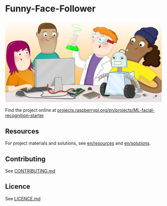 # Funny-Face-Follower

![Funny-Face-Follower](banner.png)

Find the project online at [projects.raspberrypi.org/en/projects/ML-facial-recognition-starter](https://projects.raspberrypi.org/en/projects/ML-facial-recognition-starter)

## Resources
For project materials and solutions, see [en/resources](https://github.com/raspberrypilearning/ML-facial-recognition-starter/tree/master/en/resources) and [en/solutions](https://github.com/raspberrypilearning/ML-facial-recognition-starter/tree/master/en/solutions).

## Contributing
See [CONTRIBUTING.md](CONTRIBUTING.md)

## Licence
 See [LICENCE.md](LICENCE.md)
